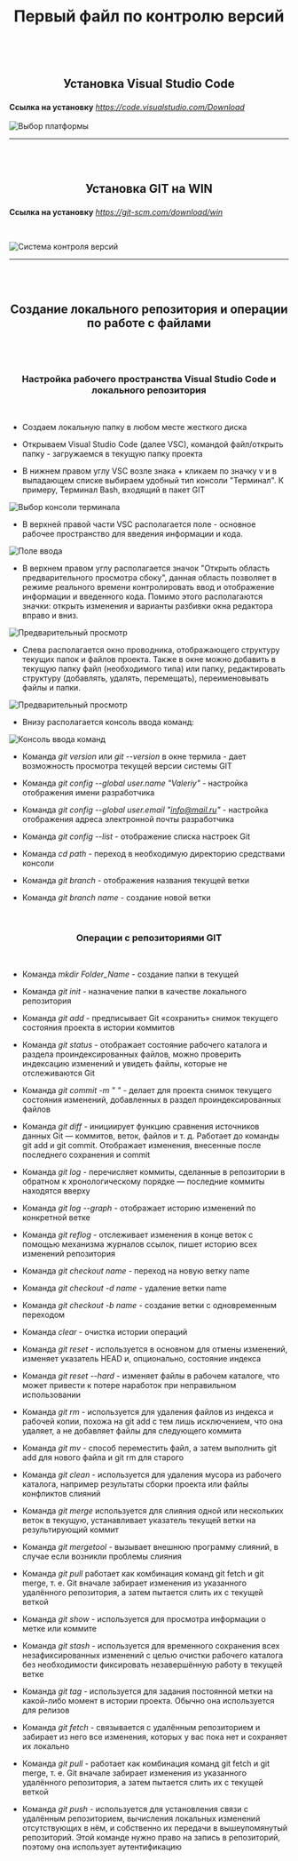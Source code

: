  # <p style="text-align: center;"> Первый файл по контролю версий</p>

<br><br>

## <p style="text-align: center;"> Установка Visual Studio Code </p>

**Ссылка на установку** *https://code.visualstudio.com/Download*
<br><br>
![Выбор платформы](/images/VSC.jpg)
***

<br><br>

## <p style="text-align: center;"> Установка GIT на WIN </p>

**Ссылка на установку** *https://git-scm.com/download/win*

<br>

![Система контроля версий](/images/Git.jpg)

***
<br><br>


## <p style="text-align: center;"> Создание локального репозитория и операции по работе с файлами </p>

<br><br>

### <p style="text-align: center;"> Настройка рабочего пространства Visual Studio Code и локального репозитория</p>

<br>

* Создаем локальную папку в любом месте жесткого диска

* Открываем Visual Studio Code (далее VSC), командой файл/открыть папку - загружаемся в текущую папку проекта

* В нижнем правом углу VSC возле знака + кликаем по значку v и в выпадающем списке выбираем удобный тип консоли "Терминал". К примеру, Терминал Bash, входящий в пакет GIT

![Выбор консоли терминала](/images/Terminal_choise.jpg)

* В верхней правой части VSC располагается поле - основное рабочее пространство для введения информации и кода.

![Поле ввода](/images/Input_field.jpg)

* В верхнем правом углу располагается значок "Открыть область предварительного просмотра сбоку", данная область позволяет в режиме реального времени контролировать ввод и отображение информации и введенного кода. Помимо этого располагаются значки: открыть изменения и варианты разбивки окна редактора вправо и вниз.


![Предварительный просмотр](/images/Preview.jpg)


* Слева располагается окно проводника, отображающего структуру текущих папок и файлов проекта. Также в окне можно добавить в текущую папку файл (необходимого типа) или папку, редактировать структуру (добавлять, удалять, перемещать), переименовывать файлы и папки.

![Предварительный просмотр](/images/Explorer.jpg)

* Внизу располагается консоль ввода команд:

![Консоль ввода команд](/images/Terminal_input1.jpg)

* Команда *git version* или *git --version* в окне термила - дает возможность просмотра текущей версии системы GIT

* Команда *git config --global user.name "Valeriy"* - настройка отображения имени разработчика

* Команда *git config --global user.email "info@mail.ru"* - настройка отображения адреса электронной почты разработчика

* Команда *git config --list* - отображение списка настроек Git

* Команда *cd path* - переход в необходимую директорию средствами консоли

* Команда *git branch* - отображения названия текущей ветки

* Команда *git branch name* - создание новой ветки

<br>

### <p style="text-align: center;"> Операции c репозиториями GIT </p>

<br>

* Команда *mkdir Folder_Name* - создание папки в текущей

* Команда *git init* - назначение папки в качестве локального репозитория

* Команда *git add* - предписывает Git «сохранить» снимок текущего состояния проекта в истории коммитов

* Команда *git status* - отображает состояние рабочего каталога и раздела проиндексированных файлов, можно проверить индексацию изменений и увидеть файлы, которые не отслеживаются Git 

* Команда *git commit -m " "* - делает для проекта снимок текущего состояния изменений, добавленных в раздел проиндексированных файлов

* Команда *git diff* - инициирует функцию сравнения источников данных Git — коммитов, веток, файлов и т. д. Работает до команды git add и git commit. Отображает изменения, внесенные после последнего сохранения и commit

* Команда *git log* - перечисляет коммиты, сделанные в репозитории в обратном к хронологическому порядке — последние коммиты находятся вверху

* Команда *git log --graph* - отображает историю изменений по конкретной ветке 

* Команда *git reflog* - отслеживает изменения в конце веток с помощью механизма журналов ссылок, пишет историю всех изменений репозитория

* Команда *git checkout name* - переход на новую ветку name

* Команда *git checkout -d name* - удаление ветки name

* Команда *git checkout -b name* - создание ветки с одновременным переходом

* Команда *clear* - очистка истории операций

* Команда *git reset* - используется в основном для отмены изменений, изменяет указатель HEAD и, опционально, состояние индекса

* Команда *git reset --hard* - изменяет файлы в рабочем каталоге, что может привести к потере наработок при неправильном использовании

* Команда *git rm* - используется для удаления файлов из индекса и рабочей копии, похожа на git add с тем лишь исключением, что она удаляет, а не добавляет файлы для следующего коммита

* Команда *git mv* - способ переместить файл, а затем выполнить git add для нового файла и git rm для старого

* Команда *git clean* - используется для удаления мусора из рабочего каталога, например результаты сборки проекта или файлы конфликтов слияний

* Команда *git merge* используется для слияния одной или нескольких веток в текущую, устанавливает указатель текущей ветки на результирующий коммит

* Команда *git mergetool* -  вызывает внешнюю программу слияний, в случае если возникли проблемы слияния

* Команда *git pull* работает как комбинация команд git fetch и git merge, т. е. Git вначале забирает изменения из указанного удалённого репозитория, а затем пытается слить их с текущей веткой

* Команда *git show* - используется для просмотра информации о метке или коммите

* Команда *git stash* - используется для временного сохранения всех незафиксированных изменений с целью очистки рабочего каталога без необходимости фиксировать незавершённую работу в текущей ветке

* Команда *git tag* - используется для задания постоянной метки на какой-либо момент в истории проекта. Обычно она используется для релизов

* Команда *git fetch* - связывается с удалённым репозиторием и забирает из него все изменения, которых у вас пока нет и сохраняет их локально

* Команда *git pull* - работает как комбинация команд git fetch и git merge, т. е. Git вначале забирает изменения из указанного удалённого репозитория, а затем пытается слить их с текущей веткой

* Команда *git push* - используется для установления связи с удалённым репозиторием, вычисления локальных изменений отсутствующих в нём, и собственно их передачи в вышеупомянутый репозиторий. Этой команде нужно право на запись в репозиторий, поэтому она использует аутентификацию